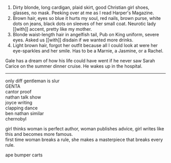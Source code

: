 1. Dirty blonde, long cardigan, plaid skirt, good Christian girl shoes, glasses, no mask. Peeking over at me as I read Harper's Magazine.  
2. Brown hair, eyes so blue it hurts my soul, red nails, brown purse, white dots on jeans, black dots on sleeves of her small coat. Neurotic lady [[with]] accent, pretty like my mother.  
3. Blonde waist-length hair in angelfish tail, Pub on King uniform, severe eyes. Asked us [[with]] disdain if we wanted more drinks.  
4. Light brown hair, forgot her outfit because all I could look at were her eye-sparkles and her smile. Has to be a Marnie, a Jasmine, or a Rachel.

Gale has a dream of how his life could have went if he never saw Sarah Carice on the summer dinner cruise. He wakes up in the hospital.

* * *
only diff gentleman is slur  
GENTA  
cantor proof  
nathan talk show  
joyce writing  
clapping dance  
ben nathan similar  
chernobyl  
  
girl thinks woman is perfect author, woman publishes advice, girl writes like this and becomes more famous.  
first time woman breaks a rule, she makes a masterpiece that breaks every rule.  
  
ape bumper carts